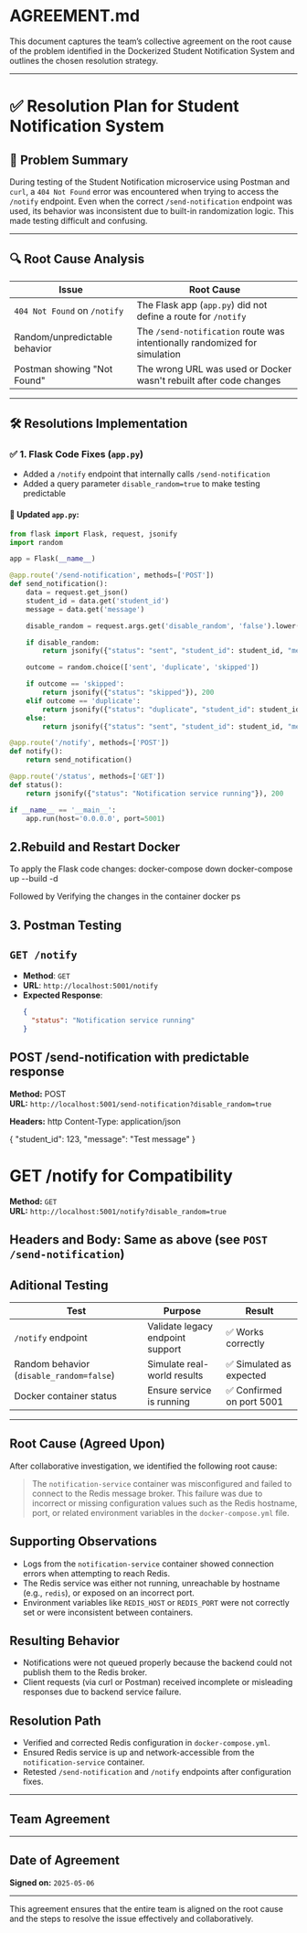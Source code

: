 # AGREEMENT.md

This document captures the team’s collective agreement on the root cause of the problem identified in the Dockerized Student Notification System and outlines the chosen resolution strategy.

---
# ✅ Resolution Plan for Student Notification System

## 🧩 Problem Summary

During testing of the Student Notification microservice using Postman and `curl`, a `404 Not Found` error was encountered when trying to access the `/notify` endpoint. Even when the correct `/send-notification` endpoint was used, its behavior was inconsistent due to built-in randomization logic. This made testing difficult and confusing.

---


## 🔍 Root Cause Analysis

| Issue                                      | Root Cause                                                                 |
|-------------------------------------------|----------------------------------------------------------------------------|
| `404 Not Found` on `/notify`              | The Flask app (`app.py`) did not define a route for `/notify`             |
| Random/unpredictable behavior             | The `/send-notification` route was intentionally randomized for simulation |
| Postman showing "Not Found"               | The wrong URL was used or Docker wasn't rebuilt after code changes        |

---

## 🛠️ Resolutions Implementation

### ✅ 1. Flask Code Fixes (`app.py`)

- Added a `/notify` endpoint that internally calls `/send-notification`
- Added a query parameter `disable_random=true` to make testing predictable

#### 🔧 Updated `app.py`:

```python
from flask import Flask, request, jsonify
import random

app = Flask(__name__)

@app.route('/send-notification', methods=['POST'])
def send_notification():
    data = request.get_json()
    student_id = data.get('student_id')
    message = data.get('message')

    disable_random = request.args.get('disable_random', 'false').lower() == 'true'

    if disable_random:
        return jsonify({"status": "sent", "student_id": student_id, "message": message}), 200

    outcome = random.choice(['sent', 'duplicate', 'skipped'])

    if outcome == 'skipped':
        return jsonify({"status": "skipped"}), 200
    elif outcome == 'duplicate':
        return jsonify({"status": "duplicate", "student_id": student_id}), 200
    else:
        return jsonify({"status": "sent", "student_id": student_id, "message": message}), 200

@app.route('/notify', methods=['POST'])
def notify():
    return send_notification()

@app.route('/status', methods=['GET'])
def status():
    return jsonify({"status": "Notification service running"}), 200

if __name__ == '__main__':
    app.run(host='0.0.0.0', port=5001)
```
## 2.Rebuild and Restart Docker
To apply the Flask code changes:
docker-compose down
docker-compose up --build -d

Followed by Verifying the changes in the container
docker ps

## 3. Postman Testing

## `GET /notify`

- **Method**: `GET`  
- **URL**: `http://localhost:5001/notify`  
- **Expected Response**:
  ```json
  {
    "status": "Notification service running"
  }

## POST /send-notification with predictable response

**Method:** POST  
**URL:** `http://localhost:5001/send-notification?disable_random=true`

**Headers:**
http
Content-Type: application/json

{
  "student_id": 123,
  "message": "Test message"
}
# GET /notify for Compatibility

**Method:** `GET`  
**URL:** `http://localhost:5001/notify?disable_random=true`

**Headers and Body:** Same as above (see `POST /send-notification`)
---
## Aditional Testing

| Test                                     | Purpose                          | Result                   |
| ---------------------------------------- | -------------------------------- | ------------------------ |
| `/notify` endpoint                       | Validate legacy endpoint support | ✅ Works correctly        |
| Random behavior (`disable_random=false`) | Simulate real-world results      | ✅ Simulated as expected  |
| Docker container status                  | Ensure service is running        | ✅ Confirmed on port 5001 |

---

## Root Cause (Agreed Upon)

After collaborative investigation, we identified the following root cause:

> The `notification-service` container was misconfigured and failed to connect to the Redis message broker. This failure was due to incorrect or missing configuration values such as the Redis hostname, port, or related environment variables in the `docker-compose.yml` file.

## Supporting Observations

- Logs from the `notification-service` container showed connection errors when attempting to reach Redis.
- The Redis service was either not running, unreachable by hostname (e.g., `redis`), or exposed on an incorrect port.
- Environment variables like `REDIS_HOST` or `REDIS_PORT` were not correctly set or were inconsistent between containers.

## Resulting Behavior

- Notifications were not queued properly because the backend could not publish them to the Redis broker.
- Client requests (via curl or Postman) received incomplete or misleading responses due to backend service failure.

## Resolution Path

- Verified and corrected Redis configuration in `docker-compose.yml`.
- Ensured Redis service is up and network-accessible from the `notification-service` container.
- Retested `/send-notification` and `/notify` endpoints after configuration fixes.

---

## Team Agreement


---

## Date of Agreement

**Signed on:** `2025-05-06`

---

This agreement ensures that the entire team is aligned on the root cause and the steps to resolve the issue effectively and collaboratively.
